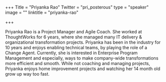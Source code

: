 +++
Title = "Priyanka Rao"
Twitter = "pri_posterous"
type = "speaker"
image = ""
linktitle = "priyanka-rao"

+++

Priyanka Rao is a Project Manager and Agile Coach. She worked at ThoughtWorks for 6 years, where she managed many IT delivery & organizational transformation projects. Priyanka has been in the industry for 10 years and enjoys enabling technical teams, by playing the role of a Change Agent. Currently, she is interested in Enterprise Program Management and especially, ways to make company-wide transformations more efficient and smooth. While not coaching and managing projects, Priyanka enjoys home improvement projects and watching her 14 month old grow up way too fast.
